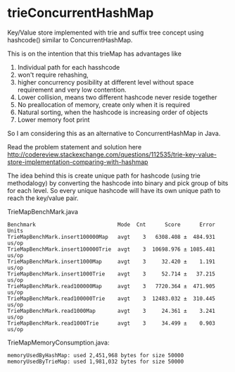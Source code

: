 # trieConcurrentHashMap
Key/Value store implemented with trie and suffix tree concept using hashcode() similar to ConcurrentHashMap. 

This is on the intention that this trieMap has advantages like 
1) Individual path for each hasshcode
2) won't require rehashing,
3) higher concurrency posibility at different level without space requirement and very low contention.
4) Lower collision, means two different hashcode never reside together 
5) No preallocation of memory, create only when it is required
6) Natural sorting, when the hashcode is increasing order of objects
7) Lower memory foot print

So I am considering this as an alternative to ConcurrentHashMap in Java.


Read the problem statement and solution here <BR>
http://codereview.stackexchange.com/questions/112535/trie-key-value-store-implementation-comparing-with-hashmap

The idea behind this is create unique path for hashcode (using trie methodalogy) by converting the hashcode into binary and pick group of bits for each level.
So every unique hashcode will have its own unique path to reach the key/value pair.
  
  
TrieMapBenchMark.java
  
```  
Benchmark                          Mode  Cnt      Score      Error  Units
TrieMapBenchMark.insert100000Map   avgt    3   6308.408 ±  484.931  us/op
TrieMapBenchMark.insert100000Trie  avgt    3  10698.976 ± 1085.481  us/op
TrieMapBenchMark.insert1000Map     avgt    3     32.420 ±    1.191  us/op
TrieMapBenchMark.insert1000Trie    avgt    3     52.714 ±   37.215  us/op
TrieMapBenchMark.read100000Map     avgt    3   7720.364 ±  471.905  us/op
TrieMapBenchMark.read100000Trie    avgt    3  12483.032 ±  310.445  us/op
TrieMapBenchMark.read1000Map       avgt    3     24.361 ±    3.241  us/op
TrieMapBenchMark.read1000Trie      avgt    3     34.499 ±    0.903  us/op  
```
  
  
  
TrieMapMemoryConsumption.java:
```
memoryUsedByHashMap: used 2,451,968 bytes for size 50000
memoryUsedByTrieMap: used 1,981,032 bytes for size 50000  
```
